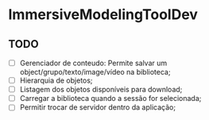 # ImmersiveModelingToolDev

## TODO
- [ ] Gerenciador de conteudo: Permite salvar um object/grupo/texto/image/vídeo na biblioteca;
- [ ] Hierarquia de objetos;
- [ ] Listagem dos objetos disponíveis para download;
- [ ] Carregar a biblioteca quando a sessão for selecionada;
- [ ] Permitir trocar de servidor dentro da aplicação;
